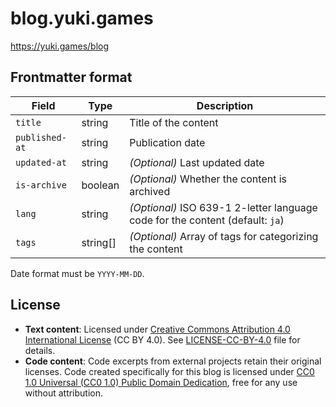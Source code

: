 # blog.yuki.games

https://yuki.games/blog

## Frontmatter format

| Field | Type | Description |
|-|-|-|
| `title` | string | Title of the content |
| `published-at` | string | Publication date |
| `updated-at` | string | *(Optional)* Last updated date |
| `is-archive` | boolean | *(Optional)* Whether the content is archived |
| `lang` | string | *(Optional)* ISO 639-1 2-letter language code for the content (default: `ja`) |
| `tags` | string[] | *(Optional)* Array of tags for categorizing the content |

Date format must be `YYYY-MM-DD`.

## License

- **Text content**: Licensed under [Creative Commons Attribution 4.0 International License](https://creativecommons.org/licenses/by/4.0/deed) (CC BY 4.0). See [LICENSE-CC-BY-4.0](LICENSE-CC-BY-4.0) file for details.
- **Code content**: Code excerpts from external projects retain their original licenses. Code created specifically for this blog is licensed under [CC0 1.0 Universal (CC0 1.0) Public Domain Dedication](LICENSE), free for any use without attribution.

